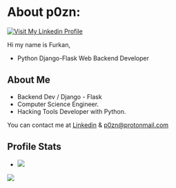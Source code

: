 # About p0zn:

[![Visit My Linkedin Profile](https://www.linkpicture.com/q/tubnail-p0zn1.jpg)](https://www.linkedin.com/in/p0zn/)

Hi my name is Furkan,

- Python Django-Flask Web Backend Developer 

## About Me

- Backend Dev / Django - Flask
- Computer Science Engineer.
- Hacking Tools Developer with Python.


You can contact me at [Linkedin][df2] 
& p0zn@protonmail.com

## Profile Stats
- ![](https://komarev.com/ghpvc/?username=p0zn)

[//]: # 
   [df2]: <https://www.linkedin.com/in/p0zn/>

<img src="https://github-readme-stats.vercel.app/api/top-langs?username=p0zn&layout=compact"/>
